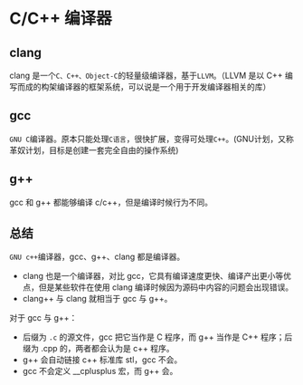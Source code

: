 # C/C++ 编译器

## clang

clang 是一个`C、C++、Object-C`的轻量级编译器，基于`LLVM`。（LLVM 是以 C++ 编写而成的构架编译器的框架系统，可以说是一个用于开发编译器相关的库）

## gcc

`GNU C`编译器。原本只能处理`C语言`，很快扩展，变得可处理`C++`。(GNU计划，又称革奴计划，目标是创建一套完全自由的操作系统)

## g++

gcc 和 g++ 都能够编译 c/c++，但是编译时候行为不同。

## 总结

`GNU c++`编译器，gcc、g++、clang 都是编译器。

- clang 也是一个编译器，对比 gcc，它具有编译速度更快、编译产出更小等优点，但是某些软件在使用 clang 编译时候因为源码中内容的问题会出现错误。
- clang++ 与 clang 就相当于 gcc 与 g++。

对于 gcc 与 g++：

- 后缀为 `.c` 的源文件，gcc 把它当作是 C 程序，而 g++ 当作是 C++ 程序；后缀为 .cpp 的，两者都会认为是 c++ 程序。
- g++ 会自动链接 c++ 标准库 stl，gcc 不会。
- gcc 不会定义 __cplusplus 宏，而 g++ 会。

